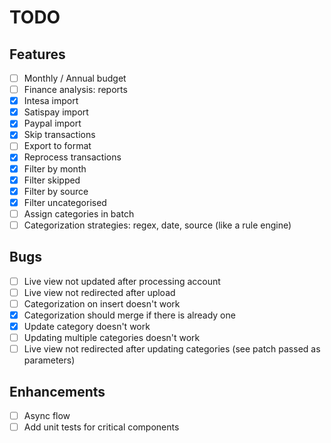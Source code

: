 # TODO

## Features
- [ ] Monthly / Annual budget
- [ ] Finance analysis: reports
- [x] Intesa import
- [x] Satispay import
- [x] Paypal import
- [x] Skip transactions
- [ ] Export to format
- [x] Reprocess transactions
- [x] Filter by month
- [x] Filter skipped
- [x] Filter by source
- [x] Filter uncategorised
- [ ] Assign categories in batch
- [ ] Categorization strategies: regex, date, source (like a rule engine)

## Bugs
- [ ] Live view not updated after processing account
- [ ] Live view not redirected after upload
- [ ] Categorization on insert doesn't work
- [x] Categorization should merge if there is already one
- [x] Update category doesn't work
- [ ] Updating multiple categories doesn't work
- [ ] Live view not redirected after updating categories (see patch passed as parameters)

## Enhancements
- [ ] Async flow
- [ ] Add unit tests for critical components